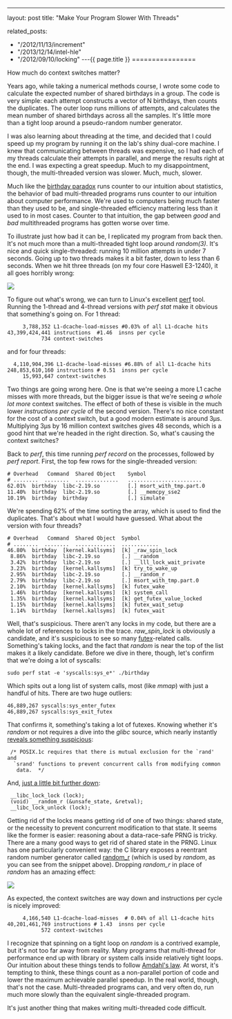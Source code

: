 ---
layout: post
title: "Make Your Program Slower With Threads"



related_posts:
  - "/2012/11/13/increment"
  - "/2013/12/14/intel-hle"
  - "/2012/09/10/locking"
---{{ page.title }}
================

<p class="meta">How much do context switches matter?</p>

Years ago, while taking a numerical methods course, I wrote some code to calculate the expected number of shared birthdays in a group. The code is very simple: each attempt constructs a vector of N birthdays, then counts the duplicates. The outer loop runs millions of attempts, and calculates the mean number of shared birthdays across all the samples. It's little more than a tight loop around a pseudo-random number generator.

I was also learning about threading at the time, and decided that I could speed up my program by running it on the lab's shiny dual-core machine. I knew that communicating between threads was expensive, so I had each of my threads calculate their attempts in parallel, and merge the results right at the end. I was expecting a great speedup. Much to my disappointment, though, the multi-threaded version was slower. Much, much, slower.

Much like the [birthday paradox](http://en.wikipedia.org/wiki/Birthday_problem) runs counter to our intuition about statistics, the behavior of bad multi-threaded programs runs counter to our intuition about computer performance. We're used to computers being much faster than they used to be, and single-threaded efficiency mattering less than it used to in most cases. Counter to that intuition, the gap between *good* and *bad* multithreaded programs has gotten worse over time.

To illustrate just how bad it can be, I replicated my program from back then. It's not much more than a multi-threaded tight loop around *random(3)*. It's nice and quick single-threaded: running 10 million attempts in under 7 seconds. Going up to two threads makes it a bit faster, down to less than 6 seconds. When we hit three threads (on my four core Haswell E3-1240), it all goes horribly wrong:

![](https://s3.amazonaws.com/mbrooker-blog-images/threads_bar.png)

To figure out what's wrong, we can turn to Linux's excellent [perf](https://perf.wiki.kernel.org/index.php/Tutorial) tool. Running the 1-thread and 4-thread versions with *perf stat* make it obvious that something's going on. For 1 thread:

         3,788,352 L1-dcache-load-misses #0.03% of all L1-dcache hits
    43,399,424,441 instructions  #1.46  insns per cycle
               734 context-switches

and for four threads:

      4,110,904,396 L1-dcache-load-misses #6.88% of all L1-dcache hits
    248,853,610,160 instructions # 0.51  insns per cycle
         15,993,647 context-switches

Two things are going wrong here. One is that we're seeing a more L1 cache misses with more threads, but the bigger issue is that we're seeing *a whole lot more* context switches. The effect of both of these is visible in the much lower *instructions per cycle* of the second version. There's no nice constant for the cost of a context switch, but a good modern estimate is around 3μs. Multiplying 3μs by 16 million context switches gives 48 seconds, which is a good hint that we're headed in the right direction. So, what's causing the context switches?

Back to *perf*, this time running *perf record* on the processes, followed by *perf report*. First, the top few rows for the single-threaded version:

    # Overhead   Command  Shared Object    Symbol
    # ........  ........  ..............   ........................
    62.01%  birthday  libc-2.19.so         [.] msort_with_tmp.part.0
    11.40%  birthday  libc-2.19.so         [.] __memcpy_sse2        
    10.19%  birthday  birthday             [.] simulate

We're spending 62% of the time sorting the array, which is used to find the duplicates. That's about what I would have guessed. What about the version with four threads?

    # Overhead   Command  Shared Object  Symbol
    # ........  ........  .............  ............
    46.80%  birthday  [kernel.kallsyms]  [k] _raw_spin_lock   
     8.86%  birthday  libc-2.19.so       [.] __random           
     3.42%  birthday  libc-2.19.so       [.] __lll_lock_wait_private
     3.23%  birthday  [kernel.kallsyms]  [k] try_to_wake_up       
     2.95%  birthday  libc-2.19.so       [.] __random_r        
     2.79%  birthday  libc-2.19.so       [.] msort_with_tmp.part.0
     2.10%  birthday  [kernel.kallsyms]  [k] futex_wake 
     1.46%  birthday  [kernel.kallsyms]  [k] system_call  
     1.35%  birthday  [kernel.kallsyms]  [k] get_futex_value_locked 
     1.15%  birthday  [kernel.kallsyms]  [k] futex_wait_setup  
     1.14%  birthday  [kernel.kallsyms]  [k] futex_wait 

Well, that's suspicious. There aren't any locks in my code, but there are a whole lot of references to locks in the trace. *raw_spin_lock* is obviously a candidate, and it's suspicious to see so many [futex](http://en.wikipedia.org/wiki/Futex)-related calls. Something's taking locks, and the fact that *random* is near the top of the list makes it a likely candidate. Before we dive in there, though, let's confirm that we're doing a lot of syscalls:

    sudo perf stat -e 'syscalls:sys_e*' ./birthday

Which spits out a long list of system calls, most (like *mmap*) with just a handful of hits. There are two huge outliers:

    46,889,267 syscalls:sys_enter_futex
    46,889,267 syscalls:sys_exit_futex

That confirms it, something's taking a lot of futexes. Knowing whether it's *random* or not requires a dive into the *glibc* source, which nearly instantly [reveals something suspicious](https://sourceware.org/git/?p=glibc.git;a=blob;f=stdlib/random.c;h=c75d1d96adecf5ac894ca752a4c54647014bd746;hb=9752c3cdbce2b3b8338abf09c8b9dd9e78908b8a#l194):

     /* POSIX.1c requires that there is mutual exclusion for the `rand' and
      `srand' functions to prevent concurrent calls from modifying common
       data.  */

And, [just a little bit further down](https://sourceware.org/git/?p=glibc.git;a=blob;f=stdlib/random.c;h=c75d1d96adecf5ac894ca752a4c54647014bd746;hb=9752c3cdbce2b3b8338abf09c8b9dd9e78908b8a#l292):

     __libc_lock_lock (lock);
     (void) __random_r (&unsafe_state, &retval);
     __libc_lock_unlock (lock);

Getting rid of the locks means getting rid of one of two things: shared state, or the necessity to prevent concurrent modification to that state. It seems like the former is easier: reasoning about a data-race-safe PRNG is tricky. There are a many good ways to get rid of shared state in the PRNG. Linux has one particularly convenient way: the C library exposes a reentrant random number generator called [random_r](http://man7.org/linux/man-pages/man3/random_r.3.html) (which is used by *random*, as you can see from the snippet above). Dropping *random_r* in place of *random* has an amazing effect:

![](https://s3.amazonaws.com/mbrooker-blog-images/threads_bar_second.png)

As expected, the context switches are way down and instructions per cycle is nicely improved:

         4,166,540 L1-dcache-load-misses  # 0.04% of all L1-dcache hits
    40,201,461,769 instructions # 1.43  insns per cycle
               572 context-switches

I recognize that spinning on a tight loop on *random* is a contrived example, but it's not too far away from reality. Many programs that multi-thread for performance end up with library or system calls inside relatively tight loops. Our intuition about these things tends to follow [Amdahl's law](http://en.wikipedia.org/wiki/Amdahl%27s_law). At worst, it's tempting to think, these things count as a non-parallel portion of code and lower the maximum achievable parallel speedup. In the real world, though, that's not the case. Multi-threaded programs can, and very often do, run much more slowly than the equivalent single-threaded program.

It's just another thing that makes writing multi-threaded code difficult.